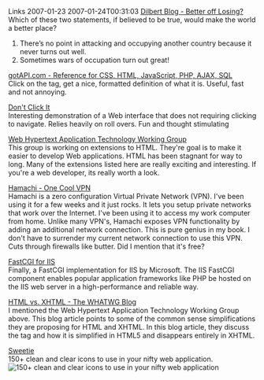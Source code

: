 Links 2007-01-23
2007-01-24T00:31:03
[Dilbert Blog - Better off Losing?](http://dilbertblog.typepad.com/the_dilbert_blog/2007/01/better_off_losi.html)   
Which of these two statements, if believed to be true, would make the world a better place?  
1. There’s no point in attacking and occupying another country because it never turns out well.  
2. Sometimes wars of occupation turn out great!

[gotAPI.com - Reference for CSS, HTML, JavaScript, PHP, AJAX, SQL](http://www.gotapi.com/)   
Click on the tag, get a nice, formatted definition of what it is. Useful, fast and not annoying. 

[Don't Click It](http://www.dontclick.it/)   
Interesting demonstration of a Web interface that does not requiring clicking to navigate. Relies heavily on roll overs. Fun and thought stimulating 

[Web Hypertext Application Technology Working Group](http://www.whatwg.org/)   
This group is working on extensions to HTML. They're goal is to make it easier to develop Web applications. HTML has been stagnant for way to long. Many of the extensions listed here are really exciting and interesting. If you're a web developer, its really worth a look. 

[Hamachi - One Cool VPN](http://hamachi.cc/)   
Hamachi is a zero configuration Virtual Private Network (VPN). I've been using it for a few weeks and it just rocks. It lets you setup private networks that work over the Internet. I've been using it to access my work computer from home. Unlike many VPN's, Hamachi exposes VPN functionality by adding an additional network connection. This is pure genius in my book. I don't have to surrender my current network connection to use this VPN. Cuts through firewalls like butter. Did I mention that it's free? 

[FastCGI for IIS](http://www.iis.net/default.aspx?tabid=1000051)   
Finally, a FastCGI implementation for IIS by Microsoft. The IIS FastCGI component enables popular application frameworks like PHP be hosted on the IIS web server in a high-performance and reliable way. 

[HTML vs. XHTML - The WHATWG Blog](http://blog.whatwg.org/html-vs-xhtml)   
I mentioned the Web Hypertext Application Technology Working Group above. This blog article points to some of the common sense simplifications they are proposing for HTML and XHTML. In this blog article, they discuss the tag and how it is simplified in HTML5 and disappears entirely in XHTML.

[Sweetie](http://sweetie.sublink.ca/)   
150+ clean and clear icons to use in your nifty web application.  
![150+ clean and clear icons to use in your nifty web application](/content/images/blog/WindowsLiveWriter/Links20070123_10B49/icons%5B1%5D%5B4%5D.gif)
